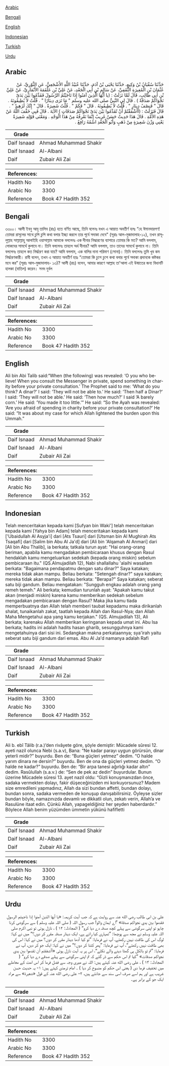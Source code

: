 [Arabic](#arabic)

[Bengali](#bengali)

[English](#english)

[Indonesian](#indonesian)

[Turkish](#turkish)

[Urdu](#urdu)

## Arabic


<div dir="rtl" lang="ar" style={{fontSize:'larger',backgroundColor:'#f8f9fa',padding:20}}>
حَدَّثَنَا سُفْيَانُ بْنُ وَكِيعٍ، حَدَّثَنَا يَحْيَى بْنُ آدَمَ، حَدَّثَنَا عُبَيْدُ اللَّهِ الأَشْجَعِيُّ، عَنِ الثَّوْرِيِّ، عَنْ عُثْمَانَ بْنِ الْمُغِيرَةِ الثَّقَفِيِّ، عَنْ سَالِمِ بْنِ أَبِي الْجَعْدِ، عَنْ عَلِيِّ بْنِ عَلْقَمَةَ الأَنْمَارِيِّ، عَنْ عَلِيِّ بْنِ أَبِي طَالِبٍ، قَالَ لَمَّا نَزَلَتْ ‏:‏ ‏(‏يا أَيُّهَا الَّذِينَ آمَنُوا إِذَا نَاجَيْتُمُ الرَّسُولَ فَقَدِّمُوا بَيْنَ يَدَىْ نَجْوَاكُمْ صَدَقَةً ‏)‏ ‏.‏ قَالَ لِي النَّبِيُّ صلى الله عليه وسلم ‏"‏ مَا تَرَى دِينَارًا ‏"‏ ‏.‏ قُلْتُ لاَ يُطِيقُونَهُ ‏.‏ قَالَ ‏"‏ فَنِصْفُ دِينَارٍ ‏"‏ ‏.‏ قُلْتُ لاَ يُطِيقُونَهُ ‏.‏ قَالَ ‏"‏ فَكَمْ ‏"‏ ‏.‏ قُلْتُ شَعِيرَةٌ ‏.‏ قَالَ ‏"‏ إِنَّكَ لَزَهِيدٌ ‏"‏ ‏.‏ قَالَ فَنَزَلَتْ ‏:‏ ‏(‏أأَشْفَقْتُمْ أَنْ تُقَدِّمُوا بَيْنَ يَدَىْ نَجْوَاكُمْ صَدَقَاتٍ ‏)‏ الآيَةَ ‏.‏ قَالَ فَبِي خَفَّفَ اللَّهُ عَنْ هَذِهِ الأُمَّةِ ‏.‏ قَالَ هَذَا حَدِيثٌ حَسَنٌ غَرِيبٌ إِنَّمَا نَعْرِفُهُ مِنْ هَذَا الْوَجْهِ ‏.‏ وَمَعْنَى قَوْلِهِ شَعِيرَةٌ يَعْنِي وَزْنَ شَعِيرَةٍ مِنْ ذَهَبٍ وَأَبُو الْجَعْدِ اسْمُهُ رَافِعٌ ‏.‏
</div>
<div style={{backgroundColor:'#f8f9fa',padding:20, marginBottom: 10}}><table> <thead> <tr> <th>Grade</th> <th></th> </tr> </thead> <tbody> <tr><td>Daif Isnaad</td><td>Ahmad Muhammad Shakir</td></tr><tr><td>Daif Isnaad</td><td>Al-Albani</td></tr><tr><td>Daif</td><td>Zubair Ali Zai</td></tr></tbody></table><table> <thead> <tr> <th>References:</th> <th></th> </tr> </thead> <tbody><tr><td>Hadith No</td><td>3300</td></tr><tr><td>Arabic No</td><td>3300</td></tr><tr><td>Reference</td><td>Book 47 Hadith 352</td></tr></tbody></table></div>

## Bengali


<div dir="ltr" lang="bn" style={{fontSize:'larger',backgroundColor:'#f8f9fa',padding:20}}>
৩৩০০। আলী ইবনু আবূ তালিব (রাঃ) হতে বর্ণিত আছে, তিনি বলেনঃ যখন এ আয়াত অবতীর্ণ হলঃ “হে ঈমানদারগণ! তোমরা রাসূলের সাথে চুপি চুপি কথা বলার ইচ্ছা করলে তার পূর্বে সদাকা দেবে" (সূরাঃ আল-মুজাদালাহ-১২), তখন রাসূলুল্লাহ সাল্লাল্লাহু আলাইহি ওয়াসাল্লাম আমাকে বললেনঃ এক দীনার নিদ্ধারণের ব্যাপারে তোমার কি মত? আমি বললাম, লোকদের সামর্থে কুলাবে না। তিনি বললেনঃ তাহলে অর্ধ দীনার? আমি বললাম, তাও তাদের সামর্থে কুলাবে না। তিনি বললেনঃ তাহলে কত নিৰ্দ্ধারণ করা যায়? আমি বললাম, এক বালির দানা পরিমাণ (সোনা)। তিনি বললেনঃ তুমি খুব কম নিৰ্দ্ধারণকারী। রাবী বলেন, তখন এ আয়াত অবতীর্ণ হয়ঃ “তোমরা কি চুপে চুপে কথা বলার পূর্বে সদাকা প্রদানকে কষ্টকর মনে কর” (সূরাঃ আল-মুজাদালাহ- ১৩)? আলী (রাঃ) বলেন, আমার কারণে আল্লাহ তা'আলা এই উন্মাতের জন্য বিধানটি হালকা (বাতিল) করেন। সনদ দুর্বল
</div>
<div style={{backgroundColor:'#f8f9fa',padding:20, marginBottom: 10}}><table> <thead> <tr> <th>Grade</th> <th></th> </tr> </thead> <tbody> <tr><td>Daif Isnaad</td><td>Ahmad Muhammad Shakir</td></tr><tr><td>Daif Isnaad</td><td>Al-Albani</td></tr><tr><td>Daif</td><td>Zubair Ali Zai</td></tr></tbody></table><table> <thead> <tr> <th>References:</th> <th></th> </tr> </thead> <tbody><tr><td>Hadith No</td><td>3300</td></tr><tr><td>Arabic No</td><td>3300</td></tr><tr><td>Reference</td><td>Book 47 Hadith 352</td></tr></tbody></table></div>

## English


<div dir="ltr" lang="en" style={{fontSize:'larger',backgroundColor:'#f8f9fa',padding:20}}>
Ali bin Abi Talib said:“When (the following) was revealed: ‘O you who believe! When you consult the Messenger in private, spend something in charity before your private consultation.’ The Prophet said to me: ‘What do you think? A dinar?’ I said: ‘They will not be able to.’ He said: ‘Then half a Dinar?’ I said: ‘They will not be able.’ He said: ‘Then how much?’ I said ‘A barely corn.’ He said: ‘You made it too little.’” He said: “So the Ayah was revealed: ‘Are you afraid of spending in charity before your private consultation?’ He said: “It was about my case for which Allah lightened the burden upon this Ummah.”
</div>
<div style={{backgroundColor:'#f8f9fa',padding:20, marginBottom: 10}}><table> <thead> <tr> <th>Grade</th> <th></th> </tr> </thead> <tbody> <tr><td>Daif Isnaad</td><td>Ahmad Muhammad Shakir</td></tr><tr><td>Daif Isnaad</td><td>Al-Albani</td></tr><tr><td>Daif</td><td>Zubair Ali Zai</td></tr></tbody></table><table> <thead> <tr> <th>References:</th> <th></th> </tr> </thead> <tbody><tr><td>Hadith No</td><td>3300</td></tr><tr><td>Arabic No</td><td>3300</td></tr><tr><td>Reference</td><td>Book 47 Hadith 352</td></tr></tbody></table></div>

## Indonesian


<div dir="ltr" lang="id" style={{fontSize:'larger',backgroundColor:'#f8f9fa',padding:20}}>
Telah menceritakan kepada kami [Sufyan bin Waki'] telah menceritakan kepada kami [Yahya bin Adam] telah menceritakan kepada kami ['Ubaidullah Al Asyja'i] dari [Ats Tsauri] dari [Utsman bin Al Mughirah Ats Tsaqafi] dari [Salim bin Abu Al Ja'd] dari [Ali bin 'Alqamah Al Anmari] dari [Ali bin Abu Thalib], ia berkata; tatkala turun ayat: "Hai orang-orang beriman, apabila kamu mengadakan pembicaraan khusus dengan Rasul hendaklah kamu mengeluarkan sedekah (kepada orang miskin) sebelum pembicaraan itu." (QS.Almujadilah 12), Nabi shallallahu 'alaihi wasallam berkata: "Bagaimana pendapatmu dengan satu dinar?" Saya katakan; mereka tidak akan mampu. Beliau berkata: "Setengah dinar?" saya katakan; mereka tidak akan mampu. Beliau berkata: "Berapa?" Saya katakan; seberat satu biji gandum. Beliau mengatakan: "Sungguh engkau adalah orang yang remeh temeh." Ali berkata; kemudian turunlah ayat: "Apakah kamu takut akan (menjadi miskin) karena kamu memberikan sedekah sebelum mengadakan pembicaraan dengan Rasul? Maka jika kamu tiada memperbuatnya dan Allah telah memberi taubat kepadamu maka dirikanlah shalat, tunaikanlah zakat, taatlah kepada Allah dan Rasul-Nya; dan Allah Maha Mengetahui apa yang kamu kerjakan." (QS. Almujadilah 13), Ali berkata; karenaku Allah memberikan keringanan kepada umat ini. Abu Isa berkata; hadits ini adalah hadits hasan gharib, sesungguhnya kami mengetahuinya dari sisi ini. Sedangkan makna perkataannya; sya'irah yaitu seberat satu biji gandum dari emas. Abu Al Ja'd namanya adalah Rafi
</div>
<div style={{backgroundColor:'#f8f9fa',padding:20, marginBottom: 10}}><table> <thead> <tr> <th>Grade</th> <th></th> </tr> </thead> <tbody> <tr><td>Daif Isnaad</td><td>Ahmad Muhammad Shakir</td></tr><tr><td>Daif Isnaad</td><td>Al-Albani</td></tr><tr><td>Daif</td><td>Zubair Ali Zai</td></tr></tbody></table><table> <thead> <tr> <th>References:</th> <th></th> </tr> </thead> <tbody><tr><td>Hadith No</td><td>3300</td></tr><tr><td>Arabic No</td><td>3300</td></tr><tr><td>Reference</td><td>Book 47 Hadith 352</td></tr></tbody></table></div>

## Turkish


<div dir="ltr" lang="tr" style={{fontSize:'larger',backgroundColor:'#f8f9fa',padding:20}}>
Ali b. ebî Tâlib (r.a.)’den rivâyete göre, şöyle demiştir: Mücadele sûresi 12. ayeti nazil olunca Nebi (s.a.v), Bana: “Ne kadar parayı uygun görürsün, dinar yeterli midir?” buyurdu. Ben de: “Buna güçleri yetmez” dedim. “O halde yarım dinara ne dersin?” buyurdu. Ben de ona da güçleri yetmez dedim. “O halde ne kadar?” buyurdu. Ben de: “Bir arpa tanesi ağırlığı kadar altın” dedim. Rasûlullah (s.a.v.) de: “Sen de pek az dedin” buyurdular. Bunun üzerine Mücadele sûresi 13. ayet nazil oldu: “Gizli konuşmanızdan önce, sadaka vermekten dolayı, fakir düşeceğinizden mi korkuyorsunuz? Madem size emredileni yapmadınız, Allah da sizi bundan affetti, bundan dolayı, bundan sonra, sadaka vermeden de konuşup danışabilirsiniz. Öyleyse sizler bundan böyle, namazınızda devamlı ve dikkatli olun, zekatı verin, Allah’a ve Rasulüne itaat edin. Çünkü Allah, yapageldiğiniz her şeyden haberdardır.” Böylece Allah benim yüzümden ümmetin yükünü hafifletti
</div>
<div style={{backgroundColor:'#f8f9fa',padding:20, marginBottom: 10}}><table> <thead> <tr> <th>Grade</th> <th></th> </tr> </thead> <tbody> <tr><td>Daif Isnaad</td><td>Ahmad Muhammad Shakir</td></tr><tr><td>Daif Isnaad</td><td>Al-Albani</td></tr><tr><td>Daif</td><td>Zubair Ali Zai</td></tr></tbody></table><table> <thead> <tr> <th>References:</th> <th></th> </tr> </thead> <tbody><tr><td>Hadith No</td><td>3300</td></tr><tr><td>Arabic No</td><td>3300</td></tr><tr><td>Reference</td><td>Book 47 Hadith 352</td></tr></tbody></table></div>

## Urdu


<div dir="rtl" lang="ur" style={{fontSize:'larger',backgroundColor:'#f8f9fa',padding:20}}>
علی بن ابی طالب رضی الله عنہ سے روایت ہے کہ جب آیت کریمہ: «يا أيها الذين آمنوا إذا ناجيتم الرسول فقدموا بين يدي نجواكم صدقة» ”اے ایمان والو! جب رسول اللہ ( صلی اللہ علیہ وسلم ) سے سرگوشی کرنا چاہو تو اپنی سرگوشی سے پہلے کچھ صدقہ دے دیا کرو“ ( المجادلہ: ۱۲ ) ، نازل ہوئی تو نبی اکرم صلی اللہ علیہ وسلم نے مجھ سے پوچھا: ”تمہاری کیا رائے ہے، ایک دینار صدقہ مقرر کر دوں؟“ میں نے کہا: لوگ اس کی طاقت نہیں رکھتے، آپ نے فرمایا: ”تو کیا آدھا دینار مقرر کر دوں؟ میں نے کہا: اس کی بھی طاقت نہیں رکھتے“، آپ نے فرمایا: ”پھر کتنا کر دوں؟“ میں نے کہا: ایک جو کر دیں، آپ نے فرمایا: ”تم تو بالکل ہی گھٹا دینے والے نکلے“، اس پر یہ آیت نازل ہوئی «أأشفقتم أن تقدموا بين يدي نجواكم صدقات» ”کیا تم اس حکم سے ڈر گئے کہ تم اپنی سرگوشی سے پہلے صدقے دے دیا کرو“ ( المجادلہ: ۱۳ ) ، علی رضی الله عنہ کہتے ہیں: اللہ نے میری وجہ سے فضل فرما کر اس امت کے معاملے میں تخفیف فرما دی ( یعنی اس حکم کو منسوخ کر دیا ) ۔ امام ترمذی کہتے ہیں: ۱- یہ حدیث حسن غریب ہے اور ہم اسے صرف اسی سند سے جانتے ہیں، ۲- علی رضی الله عنہ کے قول «شعيرة» سے مراد ایک جو کے برابر ہے۔
</div>
<div style={{backgroundColor:'#f8f9fa',padding:20, marginBottom: 10}}><table> <thead> <tr> <th>Grade</th> <th></th> </tr> </thead> <tbody> <tr><td>Daif Isnaad</td><td>Ahmad Muhammad Shakir</td></tr><tr><td>Daif Isnaad</td><td>Al-Albani</td></tr><tr><td>Daif</td><td>Zubair Ali Zai</td></tr></tbody></table><table> <thead> <tr> <th>References:</th> <th></th> </tr> </thead> <tbody><tr><td>Hadith No</td><td>3300</td></tr><tr><td>Arabic No</td><td>3300</td></tr><tr><td>Reference</td><td>Book 47 Hadith 352</td></tr></tbody></table></div>